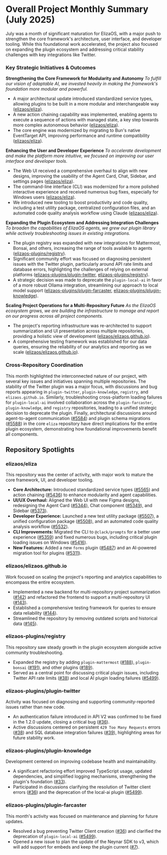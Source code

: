 # Overall Project Monthly Summary (July 2025)

July was a month of significant maturation for ElizaOS, with a major push to strengthen the core framework's architecture, user interface, and developer tooling. While this foundational work accelerated, the project also focused on expanding the plugin ecosystem and addressing critical stability challenges with key integrations like Twitter.

### Key Strategic Initiatives & Outcomes

**Strengthening the Core Framework for Modularity and Autonomy**
*To fulfill our vision of adaptable AI, we invested heavily in making the framework's foundation more modular and powerful.*
-   A major architectural update introduced standardized service types, allowing plugins to be built in a more modular and interchangeable way ([elizaos/eliza](https://github.com/elizaos/eliza)).
-   A new action chaining capability was implemented, enabling agents to execute a sequence of actions with managed state, a key step towards more complex autonomous behavior ([elizaos/eliza](https://github.com/elizaos/eliza)).
-   The core engine was modernized by migrating to Bun's native EventTarget API, improving performance and runtime compatibility ([elizaos/eliza](https://github.com/elizaos/eliza)).

**Enhancing the User and Developer Experience**
*To accelerate development and make the platform more intuitive, we focused on improving our user interface and developer tools.*
-   The Web UI received a comprehensive overhaul to align with new designs, improving the usability of the Agent Card, Chat, Sidebar, and settings pages ([elizaos/eliza](https://github.com/elizaos/eliza)).
-   The command-line interface (CLI) was modernized for a more polished interactive experience and received numerous bug fixes, especially for Windows users ([elizaos/eliza](https://github.com/elizaos/eliza)).
-   We introduced new tooling to boost productivity and code quality, including a test utility package, centralized configuration files, and an automated code quality analysis workflow using Claude ([elizaos/eliza](https://github.com/elizaos/eliza)).

**Expanding the Plugin Ecosystem and Addressing Integration Challenges**
*To broaden the capabilities of ElizaOS agents, we grew our plugin library while actively troubleshooting issues in existing integrations.*
-   The plugin registry was expanded with new integrations for Mattermost, Bonsai, and others, increasing the range of tools available to agents ([elizaos-plugins/registry](https://github.com/elizaos-plugins/registry)).
-   Significant community effort was focused on diagnosing persistent issues with the Twitter plugin, particularly around API rate limits and database errors, highlighting the challenges of relying on external platforms ([elizaos-plugins/plugin-twitter](https://github.com/elizaos-plugins/plugin-twitter), [elizaos-plugins/registry](https://github.com/elizaos-plugins/registry)).
-   A strategic decision was made to deprecate the `plugin-local-ai` in favor of a more robust Ollama integration, streamlining our approach to local model support ([elizaos-plugins/plugin-farcaster](https://github.com/elizaos-plugins/plugin-farcaster), [elizaos-plugins/plugin-knowledge](https://github.com/elizaos-plugins/plugin-knowledge)).

**Scaling Project Operations for a Multi-Repository Future**
*As the ElizaOS ecosystem grows, we are building the infrastructure to manage and report on our progress across all project components.*
-   The project's reporting infrastructure was re-architected to support summarization and UI presentation across multiple repositories, providing a holistic view of development ([elizaos/elizaos.github.io](https://github.com/elizaos/elizaos.github.io)).
-   A comprehensive testing framework was established for our data queries, ensuring the reliability of our analytics and reporting as we scale ([elizaos/elizaos.github.io](https://github.com/elizaos/elizaos.github.io)).

### Cross-Repository Coordination

This month highlighted the interconnected nature of our project, with several key issues and initiatives spanning multiple repositories. The stability of the Twitter plugin was a major focus, with discussions and bug reports appearing in `plugin-twitter`, `plugin-knowledge`, `registry`, and `elizaos.github.io`. Similarly, troubleshooting cross-platform loading failures for `plugin-local-ai` involved collaboration across the `plugin-farcaster`, `plugin-knowledge`, and `registry` repositories, leading to a unified strategic decision to deprecate the plugin. Finally, architectural discussions around agent-to-agent communication ([#5584](https://github.com/elizaos/eliza/issues/5584)) and plugin schema migrations ([#5588](https://github.com/elizaos/eliza/issues/5588)) in the core `eliza` repository have direct implications for the entire plugin ecosystem, demonstrating how foundational improvements benefit all components.

## Repository Spotlights

### elizaos/eliza
This repository was the center of activity, with major work to mature the core framework, UI, and developer tooling.
-   **Core Architecture:** Introduced standardized service types ([#5565](https://github.com/elizaos/eliza/pull/5565)) and action chaining ([#5436](https://github.com/elizaos/eliza/pull/5436)) to enhance modularity and agent capabilities.
-   **UI/UX Overhaul:** Aligned the Web UI with new Figma designs, redesigning the Agent Card ([#5344](https://github.com/elizaos/eliza/pull/5344)), Chat component ([#5349](https://github.com/elizaos/eliza/pull/5349)), and Sidebar ([#5373](https://github.com/elizaos/eliza/pull/5373)).
-   **Developer Experience:** Launched a new test utility package ([#5507](https://github.com/elizaos/eliza/pull/5507)), a unified configuration package ([#5508](https://github.com/elizaos/eliza/pull/5508)), and an automated code quality analysis workflow ([#5532](https://github.com/elizaos/eliza/pull/5532)).
-   **CLI Improvements:** Migrated the CLI to `@clack/prompts` for a better user experience ([#5359](https://github.com/elizaos/eliza/pull/5359)) and fixed numerous bugs, including critical plugin loading issues on Windows ([#5416](https://github.com/elizaos/eliza/pull/5416)).
-   **New Features:** Added a new `forms` plugin ([#5487](https://github.com/elizaos/eliza/pull/5487)) and an AI-powered migration tool for plugins ([#5311](https://github.com/elizaos/eliza/pull/5311)).

### elizaos/elizaos.github.io
Work focused on scaling the project's reporting and analytics capabilities to encompass the entire ecosystem.
-   Implemented a new backend for multi-repository project summarization ([#142](https://github.com/elizaos/elizaos.github.io/pull/142)) and refactored the frontend to support a multi-repository UI ([#143](https://github.com/elizaos/elizaos.github.io/pull/143)).
-   Established a comprehensive testing framework for queries to ensure data reliability ([#144](https://github.com/elizaos/elizaos.github.io/pull/144)).
-   Streamlined the repository by removing outdated scripts and historical data ([#145](https://github.com/elizaos/elizaos.github.io/pull/145)).

### elizaos-plugins/registry
This repository saw steady growth in the plugin ecosystem alongside active community troubleshooting.
-   Expanded the registry by adding `plugin-mattermost` ([#188](https://github.com/elizaos-plugins/registry/pull/188)), `plugin-bonsai` ([#191](https://github.com/elizaos-plugins/registry/pull/191)), and other plugins ([#189](https://github.com/elizaos-plugins/registry/pull/189)).
-   Served as a central point for discussing critical plugin issues, including Twitter API rate limits ([#38](https://github.com/elizaos-plugins/registry/issues/38)) and local AI plugin loading failures ([#5499](https://github.com/elizaos-plugins/registry/issues/5499)).

### elizaos-plugins/plugin-twitter
Activity was focused on diagnosing and supporting community-reported issues rather than new code.
-   An authentication failure introduced in API V2 was confirmed to be fixed in the 1.2.0 update, closing a critical bug ([#36](https://github.com/elizaos-plugins/plugin-twitter/issues/36)).
-   Active discussions centered on persistent `429 Too Many Requests` errors ([#38](https://github.com/elizaos-plugins/plugin-twitter/issues/38)) and SQL database integration failures ([#39](https://github.com/elizaos-plugins/plugin-twitter/issues/39)), highlighting areas for future stability work.

### elizaos-plugins/plugin-knowledge
Development centered on improving codebase health and maintainability.
-   A significant refactoring effort improved TypeScript usage, updated dependencies, and simplified logging mechanisms, strengthening the plugin's foundation ([#33](https://github.com/elizaos-plugins/plugin-knowledge/pull/33)).
-   Participated in discussions clarifying the resolution of Twitter client errors ([#36](https://github.com/elizaos-plugins/plugin-knowledge/issues/36)) and the deprecation of the local-ai plugin ([#5499](https://github.com/elizaos-plugins/plugin-knowledge/issues/5499)).

### elizaos-plugins/plugin-farcaster
This month's activity was focused on maintenance and planning for future updates.
-   Resolved a bug preventing Twitter Client creation ([#36](https://github.com/elizaos-plugins/plugin-farcaster/issues/36)) and clarified the deprecation of `plugin-local-ai` ([#5499](https://github.com/elizaos-plugins/plugin-farcaster/issues/5499)).
-   Opened a new issue to plan the update of the Neynar SDK to v3, which will add support for embeds and keep the plugin current ([#7](https://github.com/elizaos-plugins/plugin-farcaster/issues/7)).